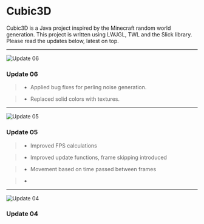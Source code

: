 Cubic3D
=======

Cubic3D is a Java project inspired by the Minecraft random world generation. This project is written using LWJGL, TWL and the Slick library. Please read the updates below, latest on top.

---

![Update 06](http://richarddahlgren.net/res/cubic3d/Cubic3D_06.png)

### Update 06

> - Applied bug fixes for perling noise generation.

> - Replaced solid colors with textures.

---

![Update 05](http://richarddahlgren.net/res/cubic3d/Cubic3D_05.png)

### Update 05

> - Improved FPS calculations

> - Improved update functions, frame skipping introduced

> - Movement based on time passed between frames

> - 

---

![Update 04](http://richarddahlgren.net/res/cubic3d/Cubic3D_04.png)

### Update 04
